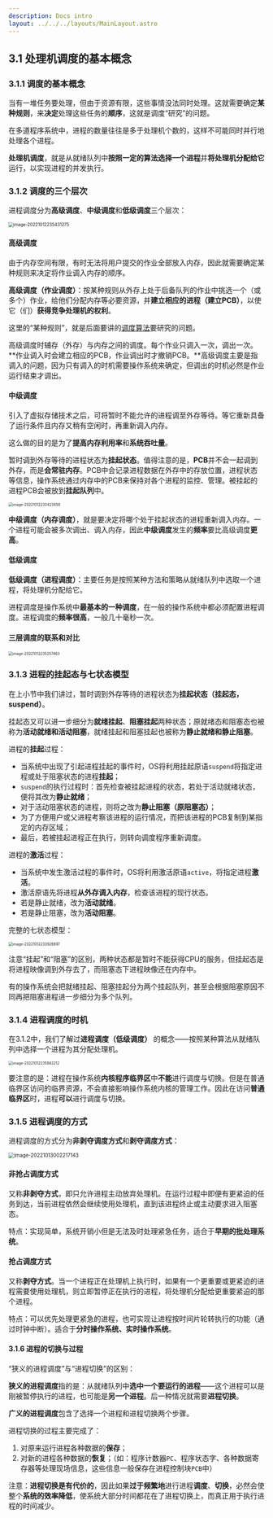 ```yaml
---
description: Docs intro
layout: ../../../layouts/MainLayout.astro
---
```


## 3.1 处理机调度的基本概念

### 3.1.1 调度的基本概念

当有一堆任务要处理，但由于资源有限，这些事情没法同时处理。这就需要确定**某种规则**，来**决定**处理这些任务的**顺序**，这就是调度“研究”的问题。

在多道程序系统中，进程的数量往往是多于处理机个数的，这样不可能同时并行地处理各个进程。

**处理机调度**，就是从就绪队列中**按照一定的算法选择一个进程**并**将处理机分配给它**运行，以实现进程的并发执行。

### 3.1.2 调度的三个层次

进程调度分为**高级调度**、**中级调度**和**低级调度**三个层次：

<img src="https://images.drshw.tech/images/notes/image-20221012235431275.png" alt="image-20221012235431275" style="zoom:60%;" />

#### 高级调度

由于内存空间有限，有时无法将用户提交的作业全部放入内存，因此就需要确定某种规则来决定将作业调入内存的顺序。

**高级调度（作业调度）**：按某种规则从外存上处于后备队列的作业中挑选一个（或多个）作业，给他们分配内存等必要资源，并**建立相应的进程（建立PCB）**，以使它（们）**获得竞争处理机的权利**。

这里的“某种规则”，就是后面要讲的[调度算法](https://docs.drshw.tech/os/3/2/)要研究的问题。

高级调度时辅存（外存）与内存之间的调度。每个作业只调入一次，调出一次。**作业调入时会建立相应的PCB，作业调出时才撤销PCB。**高级调度主要是指调入的问题，因为只有调入的时机需要操作系统来确定，但调出的时机必然是作业运行结束才调出。

#### 中级调度

引入了虚拟存储技术之后，可将暂时不能允许的进程调至外存等待。等它重新具备了运行条件且内存又稍有空闲时，再重新调入内存。

这么做的目的是为了**提高内存利用率**和**系统吞吐量**。

暂时调到外存等待的进程状态为**挂起状态**。值得注意的是，**PCB**并不会一起调到外存，而是**会常驻内存**。PCB中会记录进程数据在外存中的存放位置，进程状态等信息，操作系统通过内存中的PCB来保持对各个进程的监控、管理。被挂起的进程PCB会被放到**挂起队列**中。

<img src="https://images.drshw.tech/images/notes/image-20221012233423458.png" alt="image-20221012233423458" style="zoom:50%;" />

**中级调度（内存调度）**，就是要决定将哪个处于挂起状态的进程重新调入内存。一个进程可能会被多次调出、调入内存，因此**中级调度**发生的**频率**要比高级调度**更高**。

#### 低级调度

**低级调度（进程调度）**：主要任务是按照某种方法和策略从就绪队列中选取一个进程，将处理机分配给它。

进程调度是操作系统中**最基本的一种调度**，在一般的操作系统中都必须配置进程调度。进程调度的**频率很高**，一般几十毫秒一次。

#### 三层调度的联系和对比

<img src="https://images.drshw.tech/images/notes/image-20221012235257463.png" alt="image-20221012235257463" style="zoom:50%;" />

### 3.1.3 进程的挂起态与七状态模型

在上小节中我们讲过，暂时调到外存等待的进程状态为**挂起状态（挂起态，suspend）**。

挂起态又可以进一步细分为**就绪挂起**、**阻塞挂起**两种状态；原就绪态和阻塞态也被称为**活动就绪和活动阻塞**，就绪挂起和阻塞挂起也被称为**静止就绪和静止阻塞**。

进程的**挂起**过程：

+ 当系统中出现了引起进程挂起的事件时，OS将利用挂起原语`suspend`将指定进程或处于阻塞状态的进程**挂起**；
+ `suspend`的执行过程时：首先检查被挂起进程的状态，若处于活动就绪状态，便将其改为**静止就绪**；
+ 对于活动阻塞状态的进程，则将之改为**静止阻塞（原阻塞态）**；
+ 为了方便用户或父进程考察该进程的运行情况，而把该进程的PCB复制到某指定的内存区域；
+ 最后，若被挂起进程正在执行，则转向调度程序重新调度。

进程的**激活**过程：

+ 当系统中发生激活过程的事件时，OS将利用激活原语`active`，将指定进程**激活**。
+ 激活原语先将进程**从外存调入内存**，检查该进程的现行状态。
+ 若是静止就绪，改为**活动就绪**。
+ 若是静止阻塞，改为**活动阻塞**。

完整的七状态模型：

<img src="https://images.drshw.tech/images/notes/image-20221012233926897.png" alt="image-20221012233926897" style="zoom:50%;" />

注意“挂起”和“阻塞”的区别，两种状态都是暂时不能获得CPU的服务，但挂起态是将进程映像调到外存去了，而阻塞态下进程映像还在内存中。

有的操作系统会把就绪挂起、阻塞挂起分为两个挂起队列，甚至会根据阻塞原因不同再把阻塞进程进一步细分为多个队列。

### 3.1.4 进程调度的时机

在3.1.2中，我们了解过**进程调度（低级调度）** 的概念——按照某种算法从就绪队列中选择一个进程为其分配处理机。

<img src="https://images.drshw.tech/images/notes/image-20221012235942212.png" alt="image-20221012235942212" style="zoom:50%;" />

要注意的是：进程在操作系统**内核程序临界区**中**不能**进行调度与切换。但是在普通临界区访问的临界资源，不会直接影响操作系统内核的管理工作。因此在访问**普通临界区**时，进程**可以**进行调度与切换。

### 3.1.5 进程调度的方式

进程调度的方式分为**非剥夺调度方式**和**剥夺调度方式**：

<img src="https://images.drshw.tech/images/notes/image-20221013002217143.png" alt="image-20221013002217143" style="zoom:70%;" />

#### 非抢占调度方式

又称**非剥夺方式**，即只允许进程主动放弃处理机。在运行过程中即便有更紧迫的任务到达，当前进程依然会继续使用处理机，直到该进程终止或主动要求进入阻塞态。

特点：实现简单，系统开销小但是无法及时处理紧急任务，适合于**早期的批处理系统**。

#### 抢占调度方式

又称**剥夺方式**。当一个进程正在处理机上执行时，如果有一个更重要或更紧迫的进程需要使用处理机，则立即暂停正在执行的进程，将处理机分配给更重要紧迫的那个进程。

特点：可以优先处理更紧急的进程，也可实现让进程按时间片轮转执行的功能（通过时钟中断）。适合于**分时操作系统、实时操作系统**。

#### 3.1.6 进程的切换与过程

“狭义的进程调度”与“进程切换”的区别：

**狭义的进程调度**指的是：从就绪队列中**选中一个要运行的进程**——这个进程可以是刚被暂停执行的进程，也可能是**另一个进程**。后一种情况就需要**进程切换**。

**广义的进程调度**包含了选择一个进程和进程切换两个步骤。

进程切换的过程主要完成了：

1. 对原来运行进程各种数据的**保存**；
2. 对新的进程各种数据的**恢复**；（如：程序计数器`PC`、程序状态字、各种数据寄存器等处理现场信息，这些信息一般保存在进程控制块`PCB`中）

注意：**进程切换是有代价的**，因此如果**过于频繁地**进行进程**调度**、**切换**，必然会使整个**系统的效率降低**，使系统大部分时间都花在了进程切换上，而真正用于执行进程的时间减少。
